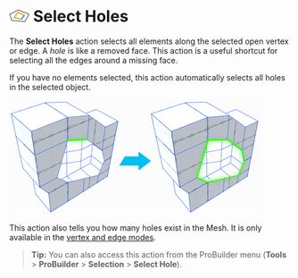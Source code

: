 # ![Select Hole icon](images/icons/Selection_SelectHole.png) Select Holes

The __Select Holes__ action selects all elements along the selected open vertex or edge. A *hole* is like a removed face. This action is a useful shortcut for selecting all the edges around a missing face.

If you have no elements selected, this action automatically selects all holes in the selected object.

![Start with one edge selected, grow selection around hole](images/Example_SelectHole.png)

This action also tells you how many holes exist in the Mesh. It is only available in the [vertex and edge modes](modes.md).

> **Tip:** You can also access this action from the ProBuilder menu (**Tools** > **ProBuilder** > **Selection** > **Select Hole**).
